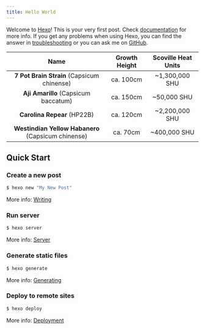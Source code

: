 ```yaml
---
title: Hello World
---
```

Welcome to [Hexo](https://hexo.io/)! This is your very first post. Check [documentation](https://hexo.io/docs/) for more info. If you get any problems when using Hexo, you can find the answer in [troubleshooting](https://hexo.io/docs/troubleshooting.html) or you can ask me on [GitHub](https://github.com/hexojs/hexo/issues).

Name | Growth Height | Scoville Heat Units
:---:|:---:|:---:
**7 Pot Brain Strain** (Capsicum chinense) | ca. 100cm | ~1,300,000 SHU
**Aji Amarillo** (Capsicum baccatum) | ca. 150cm | ~50,000 SHU
**Carolina Repear** (HP22B) | ca. 120cm | ~2,200,000 SHU
**Westindian Yellow Habanero** (Capsicum chinense) | ca. 70cm | ~400,000 SHU

## Quick Start

### Create a new post

``` bash
$ hexo new "My New Post"
```

More info: [Writing](https://hexo.io/docs/writing.html)

### Run server

``` bash
$ hexo server
```

More info: [Server](https://hexo.io/docs/server.html)

### Generate static files

``` bash
$ hexo generate
```

More info: [Generating](https://hexo.io/docs/generating.html)

### Deploy to remote sites

``` bash
$ hexo deploy
```

More info: [Deployment](https://hexo.io/docs/deployment.html)
